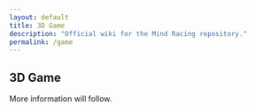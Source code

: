 ```yaml
---
layout: default
title: 3D Game
description: "Official wiki for the Mind Racing repository."
permalink: /game
---
```


## 3D Game

More information will follow.

